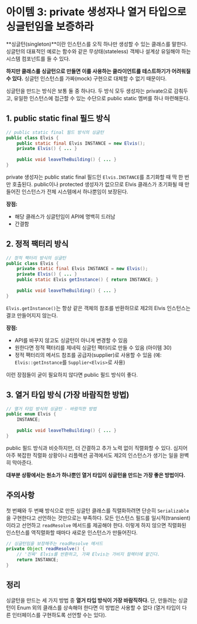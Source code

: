 # 아이템 3: private 생성자나 열거 타입으로 싱글턴임을 보증하라

**싱글턴(singleton)**이란 인스턴스를 오직 하나만 생성할 수 있는 클래스를 말한다. 싱글턴의 대표적인 예로는 함수와 같은 무상태(stateless) 객체나 설계상 유일해야 하는 시스템 컴포넌트를 들 수 있다.

**하지만 클래스를 싱글턴으로 만들면 이를 사용하는 클라이언트를 테스트하기가 어려워질 수 있다.** 싱글턴 인스턴스를 가짜(mock) 구현으로 대체할 수 없기 때문이다.

싱글턴을 만드는 방식은 보통 둘 중 하나다. 두 방식 모두 생성자는 private으로 감춰두고, 유일한 인스턴스에 접근할 수 있는 수단으로 public static 멤버를 하나 마련해둔다.

## 1. public static final 필드 방식

```java
// public static final 필드 방식의 싱글턴
public class Elvis {
    public static final Elvis INSTANCE = new Elvis();
    private Elvis() { ... }
    
    public void leaveTheBuilding() { ... }
}
```

private 생성자는 public static final 필드인 `Elvis.INSTANCE`를 초기화할 때 딱 한 번만 호출된다. public이나 protected 생성자가 없으므로 Elvis 클래스가 초기화될 때 만들어진 인스턴스가 전체 시스템에서 하나뿐임이 보장된다.

**장점:**
- 해당 클래스가 싱글턴임이 API에 명백히 드러남
- 간결함

## 2. 정적 팩터리 방식

```java
// 정적 팩터리 방식의 싱글턴
public class Elvis {
    private static final Elvis INSTANCE = new Elvis();
    private Elvis() { ... }
    public static Elvis getInstance() { return INSTANCE; }
    
    public void leaveTheBuilding() { ... }
}
```

`Elvis.getInstance()`는 항상 같은 객체의 참조를 반환하므로 제2의 Elvis 인스턴스는 결코 만들어지지 않는다.

**장점:**
- API를 바꾸지 않고도 싱글턴이 아니게 변경할 수 있음
- 원한다면 정적 팩터리를 제네릭 싱글턴 팩터리로 만들 수 있음 (아이템 30)
- 정적 팩터리의 메서드 참조를 공급자(supplier)로 사용할 수 있음 (예: `Elvis::getInstance`를 `Supplier<Elvis>`로 사용)

이런 장점들이 굳이 필요하지 않다면 public 필드 방식이 좋다.

## 3. 열거 타입 방식 (가장 바람직한 방법)

```java
// 열거 타입 방식의 싱글턴 - 바람직한 방법
public enum Elvis {
    INSTANCE;
    
    public void leaveTheBuilding() { ... }
}
```

public 필드 방식과 비슷하지만, 더 간결하고 추가 노력 없이 직렬화할 수 있다. 심지어 아주 복잡한 직렬화 상황이나 리플렉션 공격에서도 제2의 인스턴스가 생기는 일을 완벽히 막아준다.

**대부분 상황에서는 원소가 하나뿐인 열거 타입이 싱글턴을 만드는 가장 좋은 방법이다.**

## 주의사항

첫 번째와 두 번째 방식으로 만든 싱글턴 클래스를 직렬화하려면 단순히 `Serializable`을 구현한다고 선언하는 것만으로는 부족하다. 모든 인스턴스 필드를 일시적(transient)이라고 선언하고 `readResolve` 메서드를 제공해야 한다. 이렇게 하지 않으면 직렬화된 인스턴스를 역직렬화할 때마다 새로운 인스턴스가 만들어진다.

```java
// 싱글턴임을 보장해주는 readResolve 메서드
private Object readResolve() {
    // '진짜' Elvis를 반환하고, 가짜 Elvis는 가비지 컬렉터에 맡긴다.
    return INSTANCE;
}
```

## 정리

싱글턴을 만드는 세 가지 방법 중 **열거 타입 방식이 가장 바람직하다.** 단, 만들려는 싱글턴이 Enum 외의 클래스를 상속해야 한다면 이 방법은 사용할 수 없다 (열거 타입이 다른 인터페이스를 구현하도록 선언할 수는 있다).